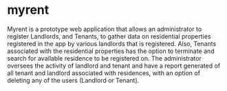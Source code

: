 # myrent

Myrent is a prototype web application that allows an administrator to register Landlords, and Tenants, to gather data on residential properties registered in the app by various landlords that is registered. Also, Tenants associated with the residential properties has the option to terminate and search for available residence to be registered on. The administrator oversees the activity of landlord and tenant and have a report generated of all tenant and landlord associated with residences, with an option of deleting any of the users (Landlord or Tenant). 
